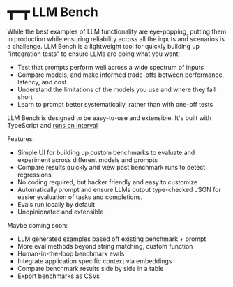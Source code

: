 # ┳━┳ LLM Bench

While the best examples of LLM functionality are eye-popping, putting them in production while ensuring reliability across all the inputs and scenarios is a challenge. LLM Bench is a lightweight tool for quickly building up "integration tests" to ensure LLMs are doing what you want:

* Test that prompts perform well across a wide spectrum of inputs
* Compare models, and make informed trade-offs between performance, latency, and cost
* Understand the limitations of the models you use and where they fall short
* Learn to prompt better systematically, rather than with one-off tests

LLM Bench is designed to be easy-to-use and extensible. It's built with TypeScript and [runs on Interval](https://interval.com/)

Features:
* Simple UI for building up custom benchmarks to evaluate and experiment across different models and prompts
* Compare results quickly and view past benchmark runs to detect regressions
* No coding required, but hacker friendly and easy to customize
* Automatically prompt and ensure LLMs output type-checked JSON for easier evaluation of tasks and completions.
* Evals run locally by default
* Unopinionated and extensible

Maybe coming soon:
* LLM generated examples based off existing benchmark + prompt
* More eval methods beyond string matching, custom function
* Human-in-the-loop benchmark evals
* Integrate application specific context via embeddings
* Compare benchmark results side by side in a table
* Export benchmarks as CSVs
